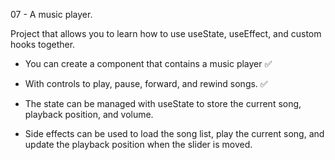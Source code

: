 07 - A music player. 

Project that allows you to learn how to use useState, useEffect, and custom hooks together. 

- You can create a component that contains a music player ✅

- With controls to play, pause, forward, and rewind songs. ✅ 

- The state can be managed with useState to store the current song, playback position, and volume. 

- Side effects can be used to load the song list, play the current song, and update the playback position when the slider is moved.


